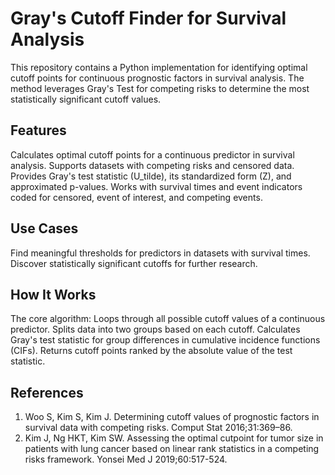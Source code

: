 # Gray's Cutoff Finder for Survival Analysis

This repository contains a Python implementation for identifying optimal cutoff points for continuous prognostic factors in survival analysis. The method leverages Gray's Test for competing risks to determine the most statistically significant cutoff values.

## Features

Calculates optimal cutoff points for a continuous predictor in survival analysis.
Supports datasets with competing risks and censored data.
Provides Gray's test statistic (U_tilde), its standardized form (Z), and approximated p-values.
Works with survival times and event indicators coded for censored, event of interest, and competing events.

## Use Cases

Find meaningful thresholds for predictors in datasets with survival times. Discover statistically significant cutoffs for further research.

## How It Works
The core algorithm:
Loops through all possible cutoff values of a continuous predictor.
Splits data into two groups based on each cutoff.
Calculates Gray's test statistic for group differences in cumulative incidence functions (CIFs).
Returns cutoff points ranked by the absolute value of the test statistic.

## References
1. Woo S, Kim S, Kim J. Determining cutoff values of prognostic factors in survival data with competing risks. Comput Stat 2016;31:369–86.
2. Kim J, Ng HKT, Kim SW. Assessing the optimal cutpoint for tumor size in patients with lung cancer based on linear rank statistics in a competing risks framework. Yonsei Med J 2019;60:517-524.

